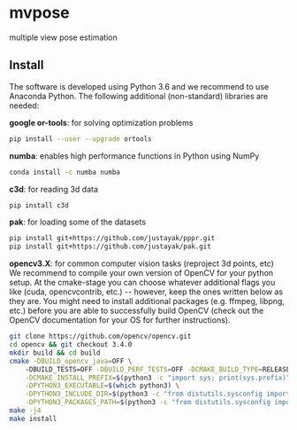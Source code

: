 # mvpose
multiple view pose estimation

## Install
The software is developed using Python 3.6 and we recommend to use Anaconda Python.
The following additional (non-standard) libraries are needed:

**google or-tools**: for solving optimization problems
```bash
pip install --user --upgrade ortools
```

**numba**: enables high performance functions in Python using NumPy
```bash
conda install -c numba numba
```

**c3d**: for reading 3d data
```bash
pip install c3d
```

**pak**: for loading some of the datasets
```bash
pip install git+https://github.com/justayak/pppr.git
pip install git+https://github.com/justayak/pak.git
```

**opencv3.X**: for common computer vision tasks (reproject 3d points, etc)
We recommend to compile your own version of OpenCV for your python setup.
At the cmake-stage you can choose whatever additional flags you like (cuda, opencvcontrib, etc.) -- 
however, keep the ones written below as they are. You might need to install
additional packages (e.g. ffmpeg, libpng, etc.) before you are able to successfully
build OpenCV (check out the OpenCV documentation for your OS for further instructions).
```bash
git clone https://github.com/opencv/opencv.git
cd opencv && git checkout 3.4.0
mkdir build && cd build
cmake -DBUILD_opencv_java=OFF \ 
    -DBUILD_TESTS=OFF -DBUILD_PERF_TESTS=OFF -DCMAKE_BUILD_TYPE=RELEASE \
    -DCMAKE_INSTALL_PREFIX=$(python3 -c "import sys; print(sys.prefix)") \
    -DPYTHON3_EXECUTABLE=$(which python3) \
    -DPYTHON3_INCLUDE_DIR=$(python3 -c "from distutils.sysconfig import get_python_inc; print(get_python_inc())") \
    -DPYTHON3_PACKAGES_PATH=$(python3 -c "from distutils.sysconfig import get_python_lib; print(get_python_lib())") .. 
make -j4
make install
```
